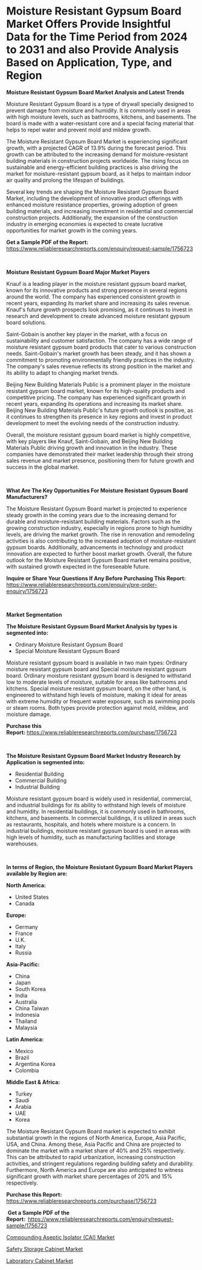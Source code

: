 <p><h1>Moisture Resistant Gypsum Board Market Offers Provide Insightful Data for the Time Period from 2024 to 2031 and also Provide Analysis Based on Application, Type, and Region</h1></p><p><strong>Moisture Resistant Gypsum Board Market Analysis and Latest Trends</strong></p>
<p><p>Moisture Resistant Gypsum Board is a type of drywall specially designed to prevent damage from moisture and humidity. It is commonly used in areas with high moisture levels, such as bathrooms, kitchens, and basements. The board is made with a water-resistant core and a special facing material that helps to repel water and prevent mold and mildew growth.</p><p>The Moisture Resistant Gypsum Board Market is experiencing significant growth, with a projected CAGR of 13.9% during the forecast period. This growth can be attributed to the increasing demand for moisture-resistant building materials in construction projects worldwide. The rising focus on sustainable and energy-efficient building practices is also driving the market for moisture-resistant gypsum board, as it helps to maintain indoor air quality and prolong the lifespan of buildings.</p><p>Several key trends are shaping the Moisture Resistant Gypsum Board Market, including the development of innovative product offerings with enhanced moisture resistance properties, growing adoption of green building materials, and increasing investment in residential and commercial construction projects. Additionally, the expansion of the construction industry in emerging economies is expected to create lucrative opportunities for market growth in the coming years.</p></p>
<p><strong>Get a Sample PDF of the Report:&nbsp;</strong> <a href="https://www.reliableresearchreports.com/enquiry/request-sample/1756723">https://www.reliableresearchreports.com/enquiry/request-sample/1756723</a></p>
<p>&nbsp;</p>
<p><strong>Moisture Resistant Gypsum Board Major Market Players</strong></p>
<p><p>Knauf is a leading player in the moisture resistant gypsum board market, known for its innovative products and strong presence in several regions around the world. The company has experienced consistent growth in recent years, expanding its market share and increasing its sales revenue. Knauf's future growth prospects look promising, as it continues to invest in research and development to create advanced moisture resistant gypsum board solutions.</p><p>Saint-Gobain is another key player in the market, with a focus on sustainability and customer satisfaction. The company has a wide range of moisture resistant gypsum board products that cater to various construction needs. Saint-Gobain's market growth has been steady, and it has shown a commitment to promoting environmentally friendly practices in the industry. The company's sales revenue reflects its strong position in the market and its ability to adapt to changing market trends.</p><p>Beijing New Building Materials Public is a prominent player in the moisture resistant gypsum board market, known for its high-quality products and competitive pricing. The company has experienced significant growth in recent years, expanding its operations and increasing its market share. Beijing New Building Materials Public's future growth outlook is positive, as it continues to strengthen its presence in key regions and invest in product development to meet the evolving needs of the construction industry.</p><p>Overall, the moisture resistant gypsum board market is highly competitive, with key players like Knauf, Saint-Gobain, and Beijing New Building Materials Public driving growth and innovation in the industry. These companies have demonstrated their market leadership through their strong sales revenue and market presence, positioning them for future growth and success in the global market.</p></p>
<p>&nbsp;</p>
<p><strong>What Are The Key Opportunities For Moisture Resistant Gypsum Board Manufacturers?</strong></p>
<p><p>The Moisture Resistant Gypsum Board market is projected to experience steady growth in the coming years due to the increasing demand for durable and moisture-resistant building materials. Factors such as the growing construction industry, especially in regions prone to high humidity levels, are driving the market growth. The rise in renovation and remodeling activities is also contributing to the increased adoption of moisture-resistant gypsum boards. Additionally, advancements in technology and product innovation are expected to further boost market growth. Overall, the future outlook for the Moisture Resistant Gypsum Board market remains positive, with sustained growth expected in the foreseeable future.</p></p>
<p><strong>Inquire or Share Your Questions If Any Before Purchasing This Report:</strong> <a href="https://www.reliableresearchreports.com/enquiry/pre-order-enquiry/1756723">https://www.reliableresearchreports.com/enquiry/pre-order-enquiry/1756723</a></p>
<p>&nbsp;</p>
<p><strong>Market Segmentation</strong></p>
<p><strong>The Moisture Resistant Gypsum Board Market Analysis by types is segmented into:</strong></p>
<p><ul><li>Ordinary Moisture Resistant Gypsum Board</li><li>Special Moisture Resistant Gypsum Board</li></ul></p>
<p><p>Moisture resistant gypsum board is available in two main types: Ordinary moisture resistant gypsum board and Special moisture resistant gypsum board. Ordinary moisture resistant gypsum board is designed to withstand low to moderate levels of moisture, suitable for areas like bathrooms and kitchens. Special moisture resistant gypsum board, on the other hand, is engineered to withstand high levels of moisture, making it ideal for areas with extreme humidity or frequent water exposure, such as swimming pools or steam rooms. Both types provide protection against mold, mildew, and moisture damage.</p></p>
<p><strong>Purchase this Report:&nbsp;</strong><a href="https://www.reliableresearchreports.com/purchase/1756723">https://www.reliableresearchreports.com/purchase/1756723</a></p>
<p>&nbsp;</p>
<p><strong>The Moisture Resistant Gypsum Board Market Industry Research by Application is segmented into:</strong></p>
<p><ul><li>Residential Building</li><li>Commercial Building</li><li>Industrial Building</li></ul></p>
<p><p>Moisture resistant gypsum board is widely used in residential, commercial, and industrial buildings for its ability to withstand high levels of moisture and humidity. In residential buildings, it is commonly used in bathrooms, kitchens, and basements. In commercial buildings, it is utilized in areas such as restaurants, hospitals, and hotels where moisture is a concern. In industrial buildings, moisture resistant gypsum board is used in areas with high levels of humidity, such as manufacturing facilities and storage warehouses.</p></p>
<p>&nbsp;</p>
<p><strong>In terms of Region, the Moisture Resistant Gypsum Board Market Players available by Region are:</strong></p>
<p>
    <p> <strong> North America: </strong>
        <ul>
            <li>United States</li>
            <li>Canada</li>
        </ul>
        </p> 
    <p> <strong> Europe: </strong>
        <ul>
            <li>Germany</li>
            <li>France</li>
            <li>U.K.</li>
            <li>Italy</li>
            <li>Russia</li>
        </ul>
        </p> 
    <p> <strong> Asia-Pacific: </strong>
        <ul>
            <li>China</li>
            <li>Japan</li>
            <li>South Korea</li>
            <li>India</li>
            <li>Australia</li>
            <li>China Taiwan</li>
            <li>Indonesia</li>
            <li>Thailand</li>
            <li>Malaysia</li>
        </ul>
        </p> 
    <p> <strong> Latin America: </strong>
        <ul>
            <li>Mexico</li>
            <li>Brazil</li>
            <li>Argentina Korea</li>
            <li>Colombia</li>
        </ul>
        </p> 
    <p> <strong> Middle East & Africa: </strong>
        <ul>
            <li>Turkey</li>
            <li>Saudi</li>
            <li>Arabia</li>
            <li>UAE</li>
            <li>Korea</li>
        </ul>
    </p>
    </p>
<p><p>The Moisture Resistant Gypsum Board market is expected to exhibit substantial growth in the regions of North America, Europe, Asia Pacific, USA, and China. Among these, Asia Pacific and China are projected to dominate the market with a market share of 40% and 25% respectively. This can be attributed to rapid urbanization, increasing construction activities, and stringent regulations regarding building safety and durability. Furthermore, North America and Europe are also anticipated to witness significant growth with market share percentages of 20% and 15% respectively.</p></p>
<p><strong>Purchase this Report: </strong><a href="https://www.reliableresearchreports.com/purchase/1756723">https://www.reliableresearchreports.com/purchase/1756723</a></p>
<p>&nbsp;<strong>Get a Sample PDF of the Report:&nbsp;&nbsp;</strong><a href="https://www.reliableresearchreports.com/enquiry/request-sample/1756723">https://www.reliableresearchreports.com/enquiry/request-sample/1756723</a></p>
<p><strong></strong></p>
<p><p><a href="https://view.publitas.com/reportprime-1/compounding-aseptic-isolator-cai-market-furnish-information-about-market-size-market-share-market-dynamics-and-projections-spanning-from-2023-to-2030/">Compounding Aseptic Isolator (CAI) Market</a></p><p><a href="https://view.publitas.com/reportprime-1/safety-storage-cabinet-market-size-growth-outlook-from-2023-to-2030-projecting-at-markets-trends-analysis-by-application-regional-outlook-and-revenue/">Safety Storage Cabinet Market</a></p><p><a href="https://view.publitas.com/reportprime-1/laboratory-cabinet-market-analysis-examines-its-scope-on-growth-opportunities-and-forecasted-trends-spanning-from-2023-to-2030/">Laboratory Cabinet Market</a></p></p>
